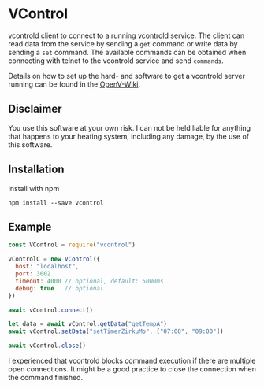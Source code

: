 # VControl

vcontrold client to connect to a running [vcontrold](https://github.com/openv/vcontrold) service.
The client can read data from the service by sending a `get` command or write data by sending a `set` command.
The available commands can be obtained when connecting with telnet to the vcontrold service and send `commands`.

Details on how to set up the hard- and software to get a vcontrold server running can be found in the [OpenV-Wiki](https://github.com/openv/openv/wiki).

## Disclaimer

You use this software at your own risk. I can not be held liable for anything that happens to your heating system, including any damage, by the use of this software.

## Installation

Install with npm

```
npm install --save vcontrol
```

## Example

```javascript
const VControl = require("vcontrol")

vControlC = new VControl({
  host: "localhost",
  port: 3002
  timeout: 4000 // optional, default: 5000ms
  debug: true   // optional
})

await vControl.connect()

let data = await vControl.getData("getTempA")
await vControl.setData("setTimerZirkuMo", ["07:00", "09:00"])

await vControl.close()
```

I experienced that vcontrold blocks command execution if there are multiple open connections.
It might be a good practice to close the connection when the command finished.
